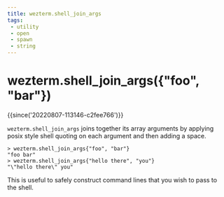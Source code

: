 ```yaml
---
title: wezterm.shell_join_args
tags:
 - utility
 - open
 - spawn
 - string
---
```

# wezterm.shell_join_args({"foo", "bar"})

{{since('20220807-113146-c2fee766')}}

`wezterm.shell_join_args` joins together its array arguments by applying posix
style shell quoting on each argument and then adding a space.

```
> wezterm.shell_join_args{"foo", "bar"}
"foo bar"
> wezterm.shell_join_args{"hello there", "you"}
"\"hello there\" you"
```

This is useful to safely construct command lines that you wish to pass to the shell.
